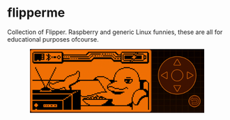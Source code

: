 # flipperme

Collection of Flipper. Raspberry and generic Linux funnies, these are all for educational purposes ofcourse.



<p align="center">
  <img src="assets/animate.gif" width="400" alt="accessibility text">
</p>









            
